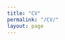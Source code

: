 ```yaml
---
title: "CV"
permalink: "/CV/"
layout: page
---
```


<object data="https://andrewprojansky.github.io/AndrewCV.pdf" width="750" height="1000" type='application/pdf'></object>
